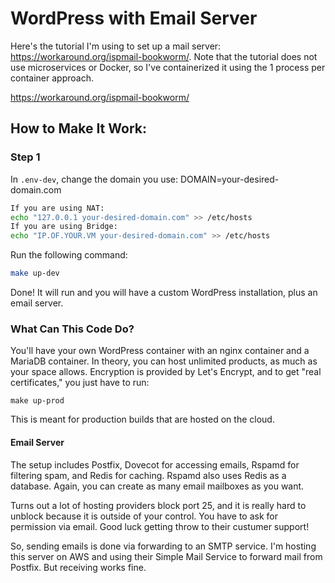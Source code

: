 # WordPress with Email Server

Here's the tutorial I'm using to set up a mail server: https://workaround.org/ispmail-bookworm/. Note that the tutorial does not use microservices or Docker, so I've containerized it using the 1 process per container approach.

https://workaround.org/ispmail-bookworm/

## How to Make It Work:

### Step 1
In `.env-dev`, change the domain you use:
DOMAIN=your-desired-domain.com

```bash
If you are using NAT:
echo "127.0.0.1 your-desired-domain.com" >> /etc/hosts
If you are using Bridge:
echo "IP.OF.YOUR.VM your-desired-domain.com" >> /etc/hosts
```

Run the following command:
```bash
make up-dev
```

Done! It will run and you will have a custom WordPress installation, plus an email server.

### What Can This Code Do?

You'll have your own WordPress container with an nginx container and a MariaDB container. In theory, you can host unlimited products, as much as your space allows. Encryption is provided by Let's Encrypt, and to get "real certificates," you just have to run:
```
make up-prod
```
This is meant for production builds that are hosted on the cloud.

#### Email Server
The setup includes Postfix, Dovecot for accessing emails, Rspamd for filtering spam, and Redis for caching. Rspamd also uses Redis as a database. Again, you can create as many email mailboxes as you want.

Turns out a lot of hosting providers block port 25, and it is really hard to unblock because it is outside of your control. You have to ask for permission via email. Good luck getting throw to their custumer support!

So, sending emails is done via forwarding to an SMTP service. I'm hosting this server on AWS and using their Simple Mail Service to forward mail from Postfix. But receiving works fine.
